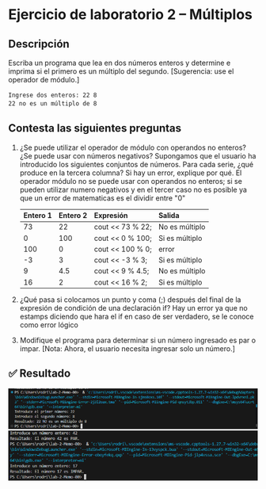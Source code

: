 # Ejercicio de laboratorio 2 – Múltiplos

## Descripción

Escriba un programa que lea en dos números enteros y determine e imprima si el primero es un múltiplo del segundo. [Sugerencia: use el operador de módulo.]

```cmd
Ingrese dos enteros: 22 8
22 no es un múltiplo de 8
```

## Contesta las siguientes preguntas

1. ¿Se puede utilizar el operador de módulo con operandos no enteros? ¿Se puede usar con números negativos? Supongamos que el usuario ha introducido los siguientes conjuntos de números. Para cada serie, ¿qué produce en la tercera columna? Si hay un error, explique por qué.
El operador módulo no se puede usar con operandos no enteros; si se pueden utilizar numero negativos y en el tercer caso no es posible ya que un error de matematicas es el dividir entre "0"

   | Entero 1 | Entero 2 | Expresión        | Salida |
   | -------- | -------- | ---------------- | ------ |
   | 73       | 22       | cout << 73 % 22; | No es múltiplo       |
   | 0        | 100      | cout << 0 % 100; | Si es múltiplo       |
   | 100      | 0        | cout << 100 % 0; | error                |
   | -3       | 3        | cout << -3 % 3;  | Si es múltiplo       |
   | 9        | 4.5      | cout << 9 % 4.5; | No es múltiplo       |
   | 16       | 2        | cout << 16 % 2;  | Si es múltiplo       |

2. ¿Qué pasa si colocamos un punto y coma (;) después del final de la expresión de condición de una declaración if?
Hay un error ya que no estamps diciendo que hara el if en caso de ser verdadero, se le conoce como error lógico

3. Modifique el programa para determinar si un número ingresado es par o impar. [Nota: Ahora, el usuario necesita ingresar solo un número.]

## ✅ Resultado

![Primer Resultado](./image2.png)
![Segundo Resultado](./image2.2.png)
